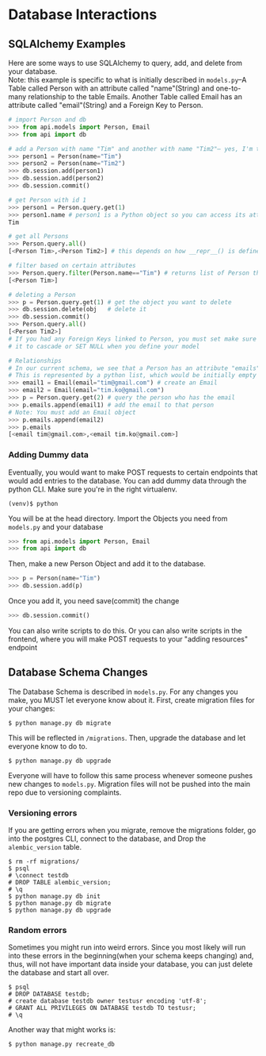 # Database Interactions
## SQLAlchemy Examples
Here are some ways to use SQLAlchemy to query, add, and delete from your database. <br>
Note: this example is specific to what is initially described in ```models.py```–A Table called Person with an attribute called "name"(String) and one-to-many relationship to the table Emails. Another Table called Email has an attribute called "email"(String) and a Foreign Key to Person. 
```python
# import Person and db
>>> from api.models import Person, Email
>>> from api import db

# add a Person with name "Tim" and another with name "Tim2"– yes, I'm that narcissistic haha
>>> person1 = Person(name="Tim")
>>> person2 = Person(name="Tim2")
>>> db.session.add(person1)
>>> db.session.add(person2)
>>> db.session.commit()

# get Person with id 1
>>> person1 = Person.query.get(1)
>>> person1.name # person1 is a Python object so you can access its attributes like python class variables!
Tim

# get all Persons
>>> Person.query.all()
[<Person Tim>,<Person Tim2>] # this depends on how __repr__() is defined for Person, but it will be a list of Person

# filter based on certain attributes
>>> Person.query.filter(Person.name=="Tim") # returns list of Person that has a name "Tim"
[<Person Tim>]

# deleting a Person
>>> p = Person.query.get(1) # get the object you want to delete
>>> db.session.delete(obj   # delete it
>>> db.session.commit()        
>>> Person.query.all()
[<Person Tim2>]
# If you had any Foreign Keys linked to Person, you must set make sure to define whether you want
# it to cascade or SET NULL when you define your model

# Relationships
# In our current schema, we see that a Person has an attribute "emails".
# This is represented by a python list, which would be initially empty
>>> email1 = Email(email="tim@gmail.com") # create an Email
>>> email2 = Email(email="tim.ko@gmail.com")
>>> p = Person.query.get(2) # query the person who has the email
>>> p.emails.append(email1) # add the email to that person 
# Note: You must add an Email object
>>> p.emails.append(email2)
>>> p.emails
[<email tim@gmail.com>,<email tim.ko@gmail.com>]
```
### Adding Dummy data 
Eventually, you would want to make POST requests to certain endpoints that would add entries to the database. You can add dummy data through the python CLI. Make sure you're in the right virtualenv. 
```
(venv)$ python
```
You will be at the head directory. Import the Objects you need from ```models.py``` and your database
```python
>>> from api.models import Person, Email
>>> from api import db
```
Then, make a new Person Object and add it to the database.
```python
>>> p = Person(name="Tim")
>>> db.session.add(p)
```
Once you add it, you need save(commit) the change
```python
>>> db.session.commit()
```
You can also write scripts to do this. Or you can also write scripts in the frontend, where you will make POST requests to your "adding resources" endpoint


## Database Schema Changes
The Database Schema is described in ```models.py```. For any changes you make, you MUST let everyone know about it. First, create migration files for your changes:
```
$ python manage.py db migrate 
```
This will be reflected in ```/migrations```. Then, upgrade the database and let everyone know to do to.
```
$ python manage.py db upgrade
```
Everyone will have to follow this same process whenever someone pushes new changes to ```models.py```. Migration files will not be pushed into the main repo due to versioning complaints. <br>
### Versioning errors
If you are getting errors when you migrate, remove the migrations folder, go into the postgres CLI, connect to the database, and Drop the ```alembic_version``` table.
```
$ rm -rf migrations/
$ psql
# \connect testdb
# DROP TABLE alembic_version;
# \q
$ python manage.py db init
$ python manage.py db migrate
$ python manage.py db upgrade
```
### Random errors
Sometimes you might run into weird errors. Since you most likely will run into these errors in the beginning(when your schema keeps changing) and, thus, will not have important data inside your database, you can just delete the database and start all over.
```
$ psql
# DROP DATABASE testdb;
# create database testdb owner testusr encoding 'utf-8';
# GRANT ALL PRIVILEGES ON DATABASE testdb TO testusr;
# \q
```
Another way that might works is:
```
$ python manage.py recreate_db
```
